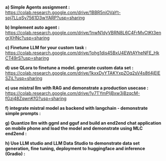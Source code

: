 **a) Simple Agents assignment :** https://colab.research.google.com/drive/1BBR5niOVaYt-spj7LLqSy7561D3wYARP?usp=sharing

**b) Implement auto agent :** https://colab.research.google.com/drive/1nwN1dyVBRN8L6C4FrMvCtKt3engrXHNc?usp=sharing

**c) Finetune LLM for your custom task :** https://colab.research.google.com/drive/1ohg1dis45BxU4EWtAYheNFE_HkCT49rS?usp=sharing

**d) use QLora to finetune a model. generate custom data set :** https://colab.research.google.com/drive/1kxxDyYTAKYxpZOq2sV4s8tl4jElESZjL?usp=sharing

**e) use mistral llm with RAG and demonstrate a production usecase :** https://colab.research.google.com/drive/1y7TYmPIjBxw3jBzqcM-fGzj48ZqwnKfG?usp=sharing

**f) integrate mistral model as backend with langchain - demonstrate simple prompts :**

**g) Quantize llm with ggml and gguf and build an end2end chat application on mobile phone and load the model and demonstrate using MLC end2end :**

**h) Use LLM studio and LLM Data Studio to demonstrate data set generation, fine tuning, deployment to huggingface and inference (Gradio) :**

